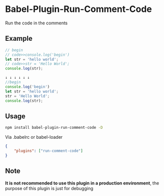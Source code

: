 # Babel-Plugin-Run-Comment-Code
Run the code in the comments

## Example
```javascript
// begin
// code>>console.log('begin')
let str = 'hello world';
// code>>str = 'Hello World';
console.log(str);

↓ ↓ ↓ ↓ ↓ ↓
//begin
console.log('begin')
let str = 'hello world';
str = 'Hello World';
console.log(str);
```

## Usage
```bash
npm install babel-plugin-run-comment-code -D
```
Via .babelrc or babel-loader
```json
{
    "plugins": ["run-comment-code"]
}
```
## Note
 **It is not recommended to use this plugin in a production environment**, the purpose of this plugin is just for debugging